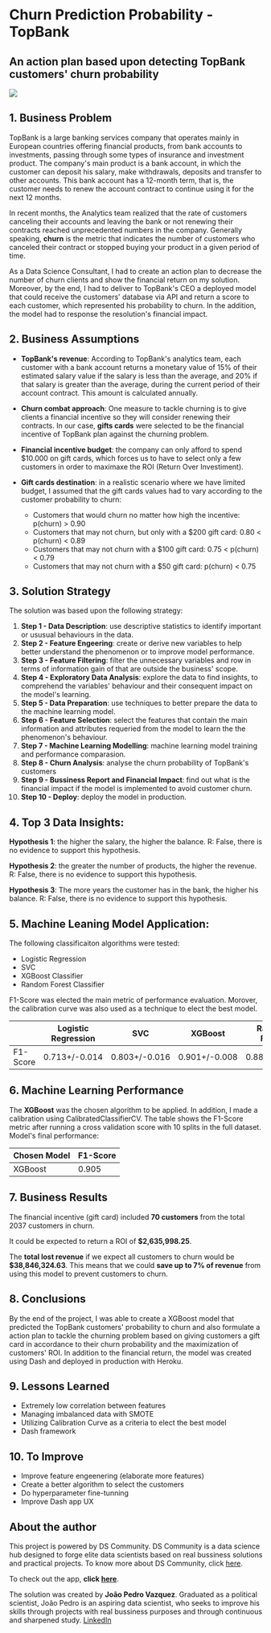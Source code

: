 # Churn Prediction Probability - TopBank
## An action plan based upon detecting TopBank customers' churn probability

![](https://www.milldesk.com.br/wp-content/uploads/2019/09/customer-churn-milldesk-1024x513.jpeg)

## 1. Business Problem

TopBank is a large banking services company that operates mainly in European countries offering financial products, from bank accounts to investments, passing through some types of insurance and investment product. The company's main product is a bank account, in which the customer can deposit his salary, make withdrawals, deposits and transfer to other accounts. This bank account has a 12-month term, that is, the customer needs to renew the account contract to continue using it for the next 12 months.

In recent months, the Analytics team realized that the rate of customers canceling their accounts and leaving the bank or not renewing their contracts reached unprecedented numbers in the company. Generally speaking, **churn** is the metric that indicates the number of customers who canceled their contract or stopped buying your product in a given period of time. 

 As a Data Science Consultant, I had to create an action plan to decrease the number of churn clients and show the financial return on my solution. Moreover, by the end, I had to deliver to TopBank's CEO a deployed model that could receive the customers' database via API and return a score to each customer, which represented his probability to churn. In the addition, the model had to response the resolution's financial impact.

## 2. Business Assumptions

- **TopBank's revenue**: According to TopBank's analytics team, each customer with a bank account returns a monetary value of 15% of their estimated salary value if the salary is less than the average, and 20% if that salary is greater than the average, during the current period of their account contract. This amount is calculated annually.

- **Churn combat approach**: One measure to tackle churning is to give clients a financial incentive so they will consider renewing their contracts. In our case, **gifts cards** were selected to be the financial incentive of TopBank plan against the churning problem.

- **Financial incentive budget**: the company can only afford to spend $10.000 on gift cards, which forces us to have to select only a few customers in order to maximaxe the ROI (Return Over Investiment).

- **Gift cards destination**: in a realistic scenario where we have limited budget, I assumed that the gift cards values had to vary according to the customer probability to churn:
	- Customers that would churn no matter how high the incentive: p(churn) > 0\.90
	- Customers that may not churn, but only with a $200 gift card: 0\.80 < p(churn) < 0.89
	- Customers that may not churn with a $100 gift card: 0\.75 < p(churn) < 0.79
	- Customers that may not churn with a $50 gift card: p(churn) < 0\.75


## 3. Solution Strategy
The solution was based upon the following strategy:

1. **Step 1 - Data Description**: use descriptive statistics to identify important or ususual behaviours in the data.
2. **Step 2 - Feature Engeering**: create or derive new variables to help better understand the phenomenon or to improve model performance.
3. **Step 3 - Feature Filtering**: filter the unnecessary variables and row in terms of information gain of that are outside the business' scope.
4. **Step 4 - Exploratory Data Analysis**: explore the data to find insights, to comprehend the variables' behaviour and their consequent impact on the model's learning. 
5. **Step 5 - Data Preparation**: use techniques to better prepare the data to the machine learning model. 
6. **Step 6 - Feature Selection**: select the features that contain the main information and attributes requeried from the model to learn the the phenomenon's behaviour. 
7. **Step 7 - Machine Learning Modelling**: machine learning model training and performance comparasion. 
8. **Step 8 - Churn Analysis**: analyse the churn probability of TopBank's customers
9. **Step 9 - Bussiness Report and Financial Impact**: find out what is the financial impact if the model is implemented to avoid customer churn.
10. **Step 10 - Deploy**: deploy the model in production. 

## 4. Top 3 Data Insights:
	
**Hypothesis 1**: the higher the salary, the higher the balance.
R: False, there is no evidence to support this hypothesis.

**Hypothesis 2**: the greater the number of products, the higher the revenue.
R: False, there is no evidence to support this hypothesis.

**Hypothesis 3**: The more years the customer has in the bank, the higher his balance.
R: False, there is no evidence to support this hypothesis.

## 5. Machine Leaning Model Application:
The following classificaiton algorithms were tested:

- Logistic Regression
- SVC
- XGBoost Classifier
- Random Forest Classifier

F1-Score was elected the main metric of performance evaluation. Morover, the calibration curve was also used as a technique to elect the best model. 

|          |  Logistic Regression  |       SVC        |     XGBoost     |   Random Forest  | 
|----------|-----------------------|------------------|-----------------|------------------|
| F1-Score |    0\.713+/-0\.014    | 0\.803+/-0\.016  | 0\.901+/-0\.008 |   0\.887+/-0\.01 |

## 6. Machine Learning Performance

The **XGBoost** was the chosen algorithm to be applied. In addition, I made a calibration using CalibratedClassifierCV.	
The table shows the F1-Score metric after running a cross validation score with 10 splits in the full dataset.
Model's final performance:

| Chosen Model | F1-Score |
|--------------|----------|
|    XGBoost   |  0\.905  |

## 7. Business Results

The financial incentive (gift card) included **70 customers** from the total 2037 customers in churn.

It could be expected to return a ROI of **$2,635,998.25**.

The **total lost revenue** if we expect all customers to churn would be **$38,846,324.63**. This means that we could **save up to 7% of revenue** from using this model to prevent customers to churn.

## 8. Conclusions

By the end of the project, I was able to create a XGBoost model that predicted the TopBank customers' probability to churn and also formulate a action plan to tackle the churning problem based on giving customers a gift card in accordance to their churn probability and the maximization of customers' ROI. In addition to the financial return, the model was created using Dash and deployed in production with Heroku.

## 9. Lessons Learned
- Extremely low correlation between features 
- Managing imbalanced data with SMOTE
- Utilizing Calibration Curve as a criteria to elect the best model
- Dash framework 


## 10. To Improve
- Improve feature engeenering (elaborate more features)
- Create a better algorithm to select the customers
- Do hyperparameter fine-tunning
- Improve Dash app UX

## About the author

This project is powered by DS Community. DS Community is a data science hub designed to forge elite data scientists based on real bussiness solutions and practical projects. To know more about DS Community, click [here](https://www.comunidadedatascience.com/).

To check out the app, **click [here](https://churn-prediction-topbank.herokuapp.com/)**.

The solution was created by **João Pedro Vazquez**. Graduated as a political scientist, João Pedro is an aspiring data scientist, who seeks to improve his skills through projects with real bussiness purposes and through continuous and sharpened study.
[LinkedIn](https://www.linkedin.com/in/joao-pedro-vazquez/)
